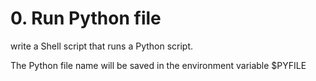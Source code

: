 # 0. Run Python file

write a Shell script that runs a Python script.

The Python file name will be saved in the environment variable $PYFILE
